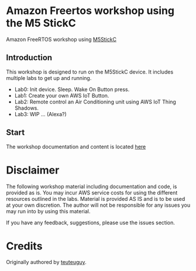 # Amazon Freertos workshop using the M5 StickC

Amazon FreeRTOS workshop using [M5StickC](https://docs.m5stack.com/#/en/core/m5stickc)


## Introduction

This workshop is designed to run on the M5StickC device. It includes multiple labs to get up and running.

- Lab0: Init device. Sleep. Wake On Button press.
- Lab1: Create your own AWS IoT Button.
- Lab2: Remote control an Air Conditioning unit using AWS IoT Thing Shadows.
- Lab3: WIP ... (Alexa?)

## Start

The workshop documentation and content is located [here](https://iotlabtpe.github.io/amazon-freertos-m5stickc-workshop/)








# Disclaimer
The following workshop material including documentation and code, is provided as is. You may incur AWS service costs for using the different resources outlined in the labs. Material is provided AS IS and is to be used at your own discretion. The author will not be responsible for any issues you may run into by using this material. 

If you have any feedback, suggestions, please use the issues section.

# Credits
Originally authored by [teuteuguy](https://teuteuguy.github.io/afmw-docs/).

